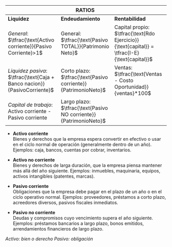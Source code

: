
|                                                                          | RATIOS                                                            |                                                                                              |
| ------------------------------------------------------------------------ | ----------------------------------------------------------------- | -------------------------------------------------------------------------------------------- |
| **Liquidez**                                                             | **Endeudamiento**                                                 | **Rentabilidad**                                                                             |
| *General*: $\tfrac{\text{Activo corriente}}{Pasivo Corriente}>1$         | General: $\tfrac{\text{Pasivo TOTAL}}{Patrimonio Neto}$           | Capital propio: $\tfrac{\text{Rdo Ejercicio}}{\text{capital}} = \tfrac{I-E}{\text{capital}}$ |
| *Liquidez pasiva*: $\tfrac{\text{Caja + Banco nacion}}{PasivoCorriente}$ | Corto plazo: $\tfrac{\text{Pasivo corriente}}{PatrimonioNeto}$    | Ventas: $\tfrac{\text{Ventas - Costo Oportunidad}}{ventas}*100$                              |
| *Capital de trabajo*: $\text{Activo corriente - Pasivo corriente}$       | Largo plazo: $\tfrac{\text{Pasivo NO corriente}}{PatrimonioNeto}$ |                                                                                              |
- **Activo corriente**  
    Bienes y derechos que la empresa espera convertir en efectivo o usar en el ciclo normal de operación (generalmente dentro de un año). Ejemplos: caja, bancos, cuentas por cobrar, inventarios.
    
- **Activo no corriente**  
    Bienes y derechos de larga duración, que la empresa piensa mantener más allá del año siguiente. Ejemplos: inmuebles, maquinaria, equipos, activos intangibles (patentes, marcas).
    
- **Pasivo corriente**  
    Obligaciones que la empresa debe pagar en el plazo de un año o en el ciclo operativo normal. Ejemplos: proveedores, préstamos a corto plazo, acreedores diversos, pasivos fiscales inmediatos.
    
- **Pasivo no corriente**  
    Deudas y compromisos cuyo vencimiento supera el año siguiente. Ejemplos: préstamos bancarios a largo plazo, bonos emitidos, arrendamientos financieros de largo plazo.

*Activo: bien o derecho*
*Pasivo: obligación*